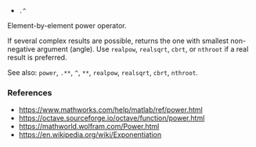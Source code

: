 - `.^`

Element-by-element power operator.

If several complex results are possible, returns the one with smallest
non-negative argument (angle). Use `realpow`, `realsqrt`, `cbrt`, or `nthroot`
if a real result is preferred.

See also: `power`, `.**`, `^`, `**`, `realpow`, `realsqrt`, `cbrt`, `nthroot`.

### References

- https://www.mathworks.com/help/matlab/ref/power.html
- https://octave.sourceforge.io/octave/function/power.html
- https://mathworld.wolfram.com/Power.html
- https://en.wikipedia.org/wiki/Exponentiation
